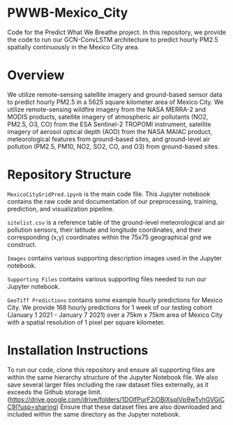 # PWWB-Mexico_City

Code for the Predict What We Breathe project. In this repository, we provide the code to run our GCN-ConvLSTM architecture to predict hourly PM2.5 spatially continuously in the Mexico City area. 

# Overview

We utilize remote-sensing satellite imagery and ground-based sensor data to predict hourly PM2.5 in a 5625 square kilometer area of Mexico City. We utilize remote-sensing wildfire imagery from the NASA MERRA-2 and MODIS products, satellite imagery of atmospheric air pollutants (NO2, PM2.5, O3, CO) from the ESA Sentinel-2 TROPOMI instrument, satellite imagery of aerosol optical depth (AOD) from the NASA MAIAC product, meteorological features from ground-based sites, and ground-level air pollution (PM2.5, PM10, NO2, SO2, CO, and O3) from ground-based sites. 

# Repository Structure

```MexicoCityGridPred.ipynb``` is the main code file. This Jupyter notebook contains the raw code and documentation of our preprocessing, training, prediction, and visualization pipeline. 

```sitelist.csv``` is a reference table of the ground-level meteorological and air pollution sensors, their latitude and longitude coordinates, and their corresponding (x,y) coordinates within the 75x75 geographical grid we construct. 

```Images``` contains various supporting description images used in the Jupyter notebook.

```Supporting Files``` contains various supporting files needed to run our Jupyter notebook.

```GeoTiff Predictions``` contains some example hourly predictions for Mexico City. We provide 168 hourly predictions for 1 week of our testing cohort (January 1 2021 - January 7 2021) over a 75km x 75km area of Mexico City with a spatial resolution of 1 pixel per square kilometer.

# Installation Instructions

To run our code, clone this repository and ensure all supporting files are within the same hierarchy structure of the Jupyter Notebook file. We also save several larger files including the raw dataset files externally, as it exceeds the Github storage limit. (https://drive.google.com/drive/folders/1DOlfPurF2iOBlXsqIVp9wTvhGVGiCC9I?usp=sharing) Ensure that these dataset files are also downloaded and included within the same directory as the Jupyter notebook.

